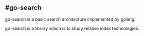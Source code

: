 #go-search
---------------------------------------------------------
go-search is a basic search architecture implemented by golang.

go-search is a library which is to study relative index technologies.
